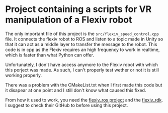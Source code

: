 # Project containing a scripts for VR manipulation of a Flexiv robot

The only important file of this project is the `src/flexiv_speed_control.cpp` file. It connects the flexiv robot to ROS and listen to a topic made in Unity so that it can act as a middle layer to transfer the message to the robot. This code is in cpp as the Flexiv requires an high frequency to work in realtime, which is faster than what Python can offer.

Unfortunately, I don't have access anymore to the Flexiv robot with which this porject was made. As such, I can't properly test wether or not it is still working properly.

There was a problem with the CMakeList.txt when I first made this code but it disapear at one point and I still don't know what caused this fixed.

From how it used to work, you need the [flexiv_ros project](https://github.com/flexivrobotics/flexiv_ros) and the [flexiv_rdk](https://github.com/flexivrobotics/flexiv_rdk). I suggest to check their GitHub to before using this project.
